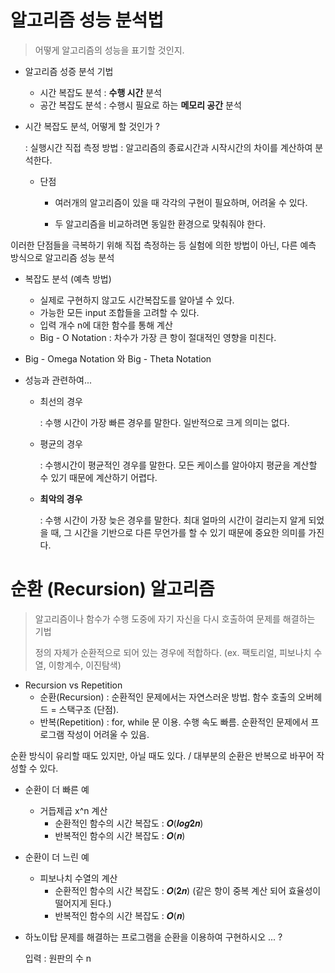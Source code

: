 # 알고리즘 성능 분석법

> 어떻게 알고리즘의 성능을 표기할 것인지.

- 알고리즘 성증 분석 기법
  - 시간 복잡도 분석 : **수행 시간** 분석
  - 공간 복잡도 분석  : 수행시 필요로 하는 **메모리 공간** 분석



- 시간 복잡도 분석, 어떻게 할 것인가 ?

  : 실행시간 직접 측정 방법 : 알고리즘의 종료시간과 시작시간의 차이를 계산하여 분석한다.

  - 단점

    - 여러개의 알고리즘이 있을 때 각각의 구현이 필요하며, 어려울 수 있다.

    - 두 알고리즘을 비교하려면 동일한 환경으로 맞춰줘야 한다.

이러한 단점들을 극복하기 위해 직접 측정하는 등 실험에 의한 방법이 아닌, 다른 예측 방식으로 알고리즘 성능 분석



- 복잡도 분석 (예측 방법)
  - 실제로 구현하지 않고도 시간복잡도를 알아낼 수 있다.
  - 가능한 모든 input 조합들을 고려할 수 있다.
  - 입력 개수 n에 대한 함수를 통해 계산
  - Big - O Notation : 차수가 가장 큰 항이 절대적인 영향을 미친다.

- Big - Omega Notation 와 Big - Theta Notation

- 성능과 관련하여...

  - 최선의 경우

    : 수행 시간이 가장 빠른 경우를 말한다. 일반적으로 크게 의미는 없다.

  - 평균의 경우

    : 수행시간이 평균적인 경우를 말한다. 모든 케이스를 알아야지 평균을 계산할 수 있기 때문에 계산하기 어렵다.

  - **최악의 경우**

    : 수행 시간이 가장 늦은 경우를 말한다. 최대 얼마의 시간이 걸리는지 알게 되었을 때, 그 시간을 기반으로 다른 무언가를 할 수 있기 때문에 중요한 의미를 가진다.





# 순환 (Recursion) 알고리즘

> 알고리즘이나 함수가 수행 도중에 자기 자신을 다시 호출하여 문제를 해결하는 기법
>
> 정의 자체가 순환적으로 되어 있는 경우에 적합하다. (ex. 팩토리얼, 피보나치 수열, 이항계수, 이진탐색)

- Recursion vs Repetition
  - 순환(Recursion) : 순환적인 문제에서는 자연스러운 방법. 함수 호출의 오버헤드 = 스택구조 (단점).
  - 반복(Repetition) : for, while 문 이용. 수행 속도 빠름. 순환적인 문제에서 프로그램 작성이 어려울 수 있음.

순환 방식이 유리할 때도 있지만, 아닐 때도 있다. / 대부분의 순환은 반복으로 바꾸어 작성할 수 있다.

- 순환이 더 빠른 예 
  - 거듭제곱 x^n 계산
    - 순환적인 함수의 시간 복잡도 : 𝑶(𝒍𝒐𝒈𝟐𝒏)
    - 반복적인 함수의 시간 복잡도 : 𝑶(𝒏)



- 순환이 더 느린 예
  - 피보나치 수열의 계산
    - 순환적인 함수의 시간 복잡도 : 𝑶(𝟐𝒏) (같은 항이 중복 계산 되어 효율성이 떨어지게 된다.)
    - 반복적인 함수의 시간 복잡도 : 𝑶(𝒏)



- 하노이탑 문제를 해결하는 프로그램을 순환을 이용하여 구현하시오 ... ?

  입력 : 원판의 수 n

  
